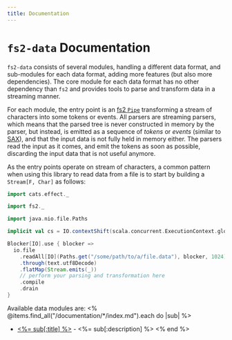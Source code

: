 ```yaml
---
title: Documentation
---
```


# `fs2-data` Documentation

`fs2-data` consists of several modules, handling a different data format, and sub-modules for each data format, adding more features (but also more dependencies). The core module for each data format has no other dependency than `fs2` and provides tools to parse and transform data in a streaming manner.

For each module, the entry point is an [fs2 `Pipe`][pipe-doc] transforming a stream of characters into some tokens or events. All parsers are streaming parsers, which means that the parsed tree is never constructed in memory by the parser, but instead, is emitted as a sequence of _tokens_ or _events_ (similar to [SAX][sax]), and that the input data is not fully held in memory either. The parsers read the input as it comes, and emit the tokens as soon as possible, discarding the input data that is not useful anymore.

As the entry points operate on stream of characters, a common pattern when using this library to read data from a file is to start by building a `Stream[F, Char]` as follows:

```scala mdoc:compile-only
import cats.effect._

import fs2._

import java.nio.file.Paths

implicit val cs = IO.contextShift(scala.concurrent.ExecutionContext.global)

Blocker[IO].use { blocker =>
  io.file
    .readAll[IO](Paths.get("/some/path/to/a/file.data"), blocker, 1024)
    .through(text.utf8Decode)
    .flatMap(Stream.emits(_))
    // perform your parsing and transformation here
    .compile
    .drain
}
```

Available data modules are:
<% @items.find_all("/documentation/*/index.md").each do |sub| %>
 - [<%= sub[:title] %>](<%= sub.path %>) - <%= sub[:description] %>
<% end %>

[pipe-doc]: https://fs2.io/guide.html#statefully-transforming-streams
[sax]: https://en.wikipedia.org/wiki/Simple_API_for_XML
